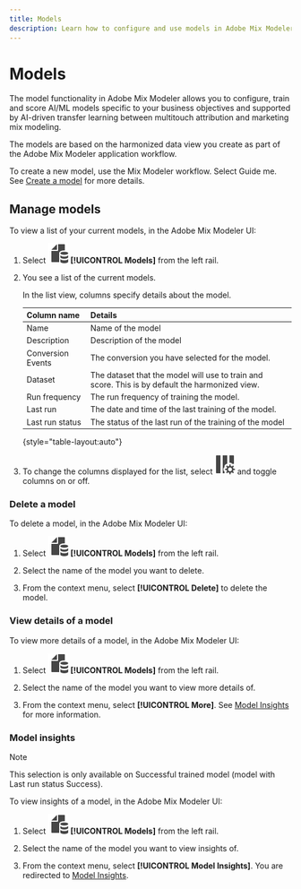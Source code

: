 ```yaml
---
title: Models
description: Learn how to configure and use models in Adobe Mix Modeler.
---
```


# Models

The model functionality in Adobe Mix Modeler allows you to configure, train and score AI/ML models specific to your business objectives and supported by AI-driven transfer learning between multitouch attribution and marketing mix modeling. 

The models are based on the harmonized data view you create as part of the Adobe Mix Modeler application workflow.

To create a new model, use the Mix Modeler workflow. Select Guide me. See [Create a model](create.md) for more details.

## Manage models

To view a list of your current models, in the Adobe Mix Modeler UI:

1. Select ![](../assets/icons/FileData.svg) **[!UICONTROL Models]** from the left rail.
   
1. You see a list of the current models.

    In the list view, columns specify details about the model.

    | Column name | Details |
    |---|---|
    | Name | Name of the model |
    | Description | Description of the model |
    | Conversion Events | The conversion you have selected for the model. |
    | Dataset | The dataset that the model will use to train and score. This is by default the harmonized view. |
    | Run frequency | The run frequency of training the model. |
    | Last run | The date and time of the last training of the model. |
    | Last run status | The status of the last run of the training of the model |

    {style="table-layout:auto"}

1. To change the columns displayed for the list, select ![Column settings](../assets/icons/ColumnSetting.svg) and toggle columns on or off.

### Delete a model

To delete a model, in the Adobe Mix Modeler UI:

   1. Select ![](../assets/icons/FileData.svg) **[!UICONTROL Models]** from the left rail.

   1. Select the name of the model you want to delete.

   1. From the context menu, select **[!UICONTROL Delete]** to delete the model. 

### View details of a model

To view more details of a model, in the Adobe Mix Modeler UI:

   1. Select ![](../assets/icons/FileData.svg) **[!UICONTROL Models]** from the left rail.

   1. Select the name of the model you want to view more details of.

   1. From the context menu, select **[!UICONTROL More]**. See [Model Insights](insights.md) for more information.



### Model insights

>[!NOTE]
>
>This selection is only available on Successful trained model (model with Last run status Success).
>

To view insights of a model, in the Adobe Mix Modeler UI:

   1. Select ![](../assets/icons/FileData.svg) **[!UICONTROL Models]** from the left rail.

   1. Select the name of the model you want to view insights of.

   1. From the context menu, select **[!UICONTROL Model Insights]**. You are redirected to [Model Insights](model-insights.md).


